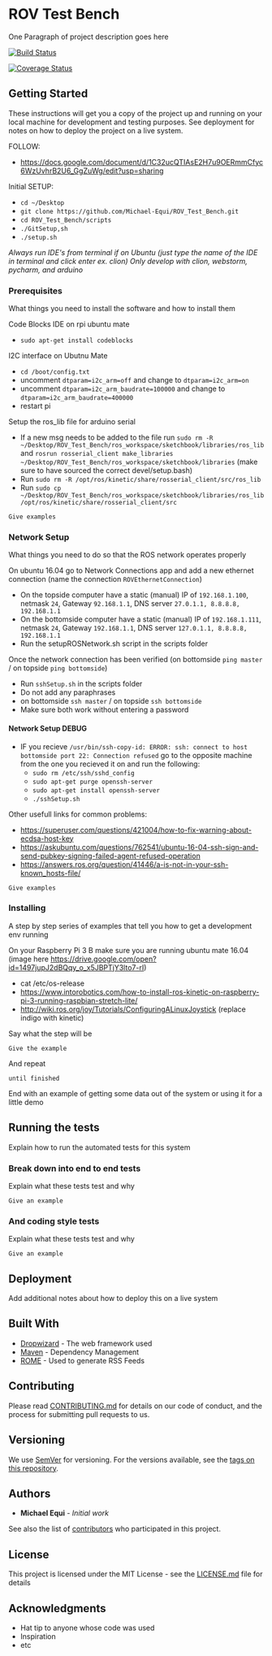 # ROV Test Bench

One Paragraph of project description goes here

[![Build Status](https://travis-ci.com/Michael-Equi/ROV_Test_Bench.svg?branch=master)](https://travis-ci.com/Michael-Equi/ROV_Test_Bench)

[![Coverage Status](https://coveralls.io/repos/github/Michael-Equi/ROV_Test_Bench/badge.svg?branch=master)](https://coveralls.io/github/Michael-Equi/ROV_Test_Bench?branch=master)

## Getting Started

These instructions will get you a copy of the project up and running on your local machine for development and testing purposes. See deployment for notes on how to deploy the project on a live system.

FOLLOW:
*  https://docs.google.com/document/d/1C32ucQTIAsE2H7u9OERmmCfyc6WzUvhrB2U6_GgZuWg/edit?usp=sharing

Initial SETUP:
* `cd ~/Desktop`
* `git clone https://github.com/Michael-Equi/ROV_Test_Bench.git`
* `cd ROV_Test_Bench/scripts`
* `./GitSetup,sh`
* `./setup.sh`
    
*Always run IDE's from terminal if on Ubuntu (just type the name of the IDE in terminal and click enter ex. clion)
Only develop with clion, webstorm, pycharm, and arduino*

### Prerequisites

What things you need to install the software and how to install them

Code Blocks IDE on rpi ubuntu mate
* `sudo apt-get install codeblocks`

I2C interface on Ubutnu Mate
* `cd /boot/config.txt`
* uncomment `dtparam=i2c_arm=off` and change to `dtparam=i2c_arm=on`
* uncomment `dtparam=i2c_arm_baudrate=100000` and change to `dtparam=i2c_arm_baudrate=400000`
* restart pi

Setup the ros_lib file for arduino serial
* If a new msg needs to be added to the file run `sudo rm -R ~/Desktop/ROV_Test_Bench/ros_workspace/sketchbook/libraries/ros_lib` and `rosrun rosserial_client make_libraries ~/Desktop/ROV_Test_Bench/ros_workspace/sketchbook/libraries` (make sure to have sourced the correct devel/setup.bash)
* Run `sudo rm -R /opt/ros/kinetic/share/rosserial_client/src/ros_lib`
* Run `sudo cp ~/Desktop/ROV_Test_Bench/ros_workspace/sketchbook/libraries/ros_lib /opt/ros/kinetic/share/rosserial_client/src`


```
Give examples
```
### Network Setup

What things you need to do so that the ROS network operates properly 

On ubuntu 16.04 go to Network Connections app and add a new ethernet connection (name the connection `ROVEthernetConnection`)
* On the topside computer have a static (manual) IP of `192.168.1.100`, netmask `24`, Gateway `92.168.1.1`, DNS server `27.0.1.1, 8.8.8.8, 192.168.1.1`
* On the bottomside computer have a static (manual) IP of `192.168.1.111`, netmask `24`, Gateway `192.168.1.1`, DNS server `127.0.1.1, 8.8.8.8, 192.168.1.1`
* Run the setupROSNetwork.sh script in the scripts folder

Once the network connection has been verified (on bottomside `ping master` / on topside `ping bottomside`)
* Run `sshSetup.sh` in the scripts folder
* Do not add any paraphrases 
* on bottomside `ssh master` / on topside `ssh bottomside`
* Make sure both work without entering a password 

#### Network Setup DEBUG
* IF you recieve `/usr/bin/ssh-copy-id: ERROR: ssh: connect to host bottomside port 22: Connection refused` go to the opposite machine from the one you recieved it on and run the following:
    * `sudo rm /etc/ssh/sshd_config`
    * `sudo apt-get purge openssh-server`
    * `sudo apt-get install openssh-server`
    * `./sshSetup.sh`
    
Other usefull links for common problems:
* https://superuser.com/questions/421004/how-to-fix-warning-about-ecdsa-host-key
* https://askubuntu.com/questions/762541/ubuntu-16-04-ssh-sign-and-send-pubkey-signing-failed-agent-refused-operation
* https://answers.ros.org/question/41446/a-is-not-in-your-ssh-known_hosts-file/

```
Give examples
```

### Installing

A step by step series of examples that tell you how to get a development env running

On your Raspberry Pi 3 B make sure you are running ubuntu mate 16.04 (image here https://drive.google.com/open?id=1497jupJ2dBQqy_o_x5JBPTjY3lto7-rI)
* cat /etc/os-release
* https://www.intorobotics.com/how-to-install-ros-kinetic-on-raspberry-pi-3-running-raspbian-stretch-lite/
* http://wiki.ros.org/joy/Tutorials/ConfiguringALinuxJoystick (replace indigo with kinetic)

Say what the step will be

```
Give the example
```

And repeat

```
until finished
```

End with an example of getting some data out of the system or using it for a little demo

## Running the tests

Explain how to run the automated tests for this system

### Break down into end to end tests

Explain what these tests test and why

```
Give an example
```

### And coding style tests

Explain what these tests test and why

```
Give an example
```

## Deployment

Add additional notes about how to deploy this on a live system

## Built With

* [Dropwizard](http://www.dropwizard.io/1.0.2/docs/) - The web framework used
* [Maven](https://maven.apache.org/) - Dependency Management
* [ROME](https://rometools.github.io/rome/) - Used to generate RSS Feeds

## Contributing

Please read [CONTRIBUTING.md](https://github.com/Michael-Equi/ROV_Test_Bench/blob/development/CONTRIBUTING.md) for details on our code of conduct, and the process for submitting pull requests to us.

## Versioning

We use [SemVer](http://semver.org/) for versioning. For the versions available, see the [tags on this repository](https://github.com/your/project/tags). 

## Authors

* **Michael Equi** - *Initial work*

See also the list of [contributors](https://github.com/your/project/contributors) who participated in this project.

## License

This project is licensed under the MIT License - see the [LICENSE.md](LICENSE.md) file for details

## Acknowledgments

* Hat tip to anyone whose code was used
* Inspiration
* etc
